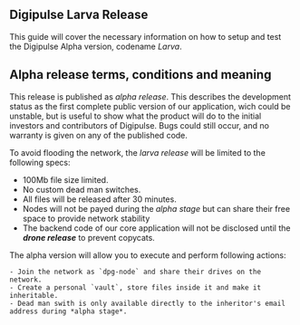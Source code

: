 Digipulse Larva Release
-----------------------
This guide will cover the necessary information on how to setup and test the Digipulse Alpha version, codename *Larva*.


Alpha release terms, conditions and meaning
-------------------------------------------
This release is published as *alpha release*. This describes the development status as the first complete public version of our application, wich could be unstable, but is useful to show what the product will do to the initial investors and contributors of Digipulse. Bugs could still occur, and no warranty is given on any of the published code.

To avoid flooding the network, the *larva release* will be limited to the following specs:

  - 100Mb file size limited.
  - No custom dead man switches.
  - All files will be released after 30 minutes.
  - Nodes will not be payed during the *alpha stage* but can share their free space to provide network stability
  - The backend code of our core application will not be disclosed until the ***drone release*** to prevent copycats.

The alpha version will allow you to execute and perform following actions:

    - Join the network as `dpg-node` and share their drives on the network.
    - Create a personal `vault`, store files inside it and make it inheritable.
    - Dead man swith is only available directly to the inheritor's email address during *alpha stage*.
